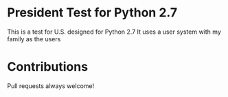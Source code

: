 # President Test for Python 2.7
This is a test for U.S. designed for Python 2.7
It uses a user system with my family as the users
# Contributions
Pull requests always welcome!
